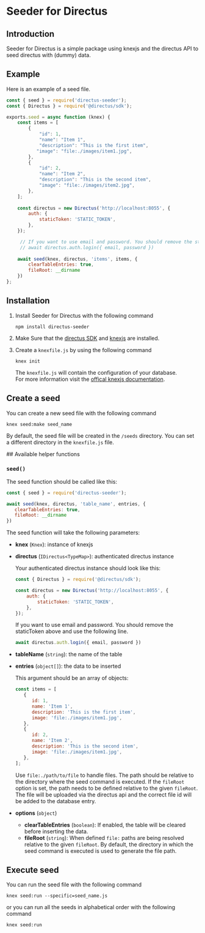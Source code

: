 # Seeder for Directus

## Introduction

Seeder for Directus is a simple package using knexjs and the directus API to seed directus with (dummy) data.

## Example

Here is an example of a seed file.

```js
const { seed } = require('directus-seeder');
const { Directus } = require('@directus/sdk');

exports.seed = async function (knex) {
    const items = [
        {
            "id": 1,
            "name": "Item 1",
            "description": "This is the first item",
           "image": "file:./images/item1.jpg",
        },
        {
            "id": 2,
            "name": "Item 2",
            "description": "This is the second item",
            "image": "file:./images/item2.jpg",
        },
    ];
    
    const directus = new Directus('http://localhost:8055', {
        auth: {
            staticToken: 'STATIC_TOKEN',
        },
    });

     // If you want to use email and password. You should remove the staticToken above and use the following line.
     // await directus.auth.login({ email, password })
   
    await seed(knex, directus, 'items', items, {
        clearTableEntries: true,
        fileRoot: __dirname
    })
};
```

## Installation

1. Install Seeder for Directus with the following command

   ```
   npm install directus-seeder
   ```
   
2. Make Sure that the [directus SDK](https://docs.directus.io/reference/sdk/) and [knexjs](https://knexjs.org/) are installed.

3. Create a `knexfile.js` by using the following command

   ```
   knex init
   ```

   The `knexfile.js` will contain the configuration of your database.  
   For more information visit the [offical knexjs documentation](https://knexjs.org/).

## Create a seed

You can create a new seed file with the following command

```
knex seed:make seed_name
```

By default, the seed file will be created in the `/seeds` directory.
You can set a different directory in the `knexfile.js` file.

## Available helper functions
### `seed()`

The seed function should be called like this:

```js
const { seed } = require('directus-seeder');

await seed(knex, directus, 'table_name', entries, {
   clearTableEntries: true,
   fileRoot: __dirname
})
```

The seed function will take the following parameters:

* **knex** (`Knex`): instance of knexjs
* **directus** (`IDirectus<TypeMap>`): authenticated directus instance

  Your authenticated directus instance should look like this:

   ```js
   const { Directus } = require('@directus/sdk');
   
   const directus = new Directus('http://localhost:8055', {
       auth: {
           staticToken: 'STATIC_TOKEN',
       },
   });
   ```

   If you want to use email and password. You should remove the staticToken above and use the following line.

   ```js
   await directus.auth.login({ email, password })
   ```
  
* **tableName** (`string`): the name of the table
* **entries** (`object[]`): the data to be inserted

  This argument should be an array of objects:

   ```js
   const items = [
      {
         id: 1,
         name: 'Item 1',
         description: 'This is the first item',
         image: 'file:./images/item1.jpg',
      },
      {
         id: 2,
         name: 'Item 2',
         description: 'This is the second item',
         image: 'file:./images/item1.jpg',
      },
   ];
   ```

   Use `file:./path/to/file` to handle files. The path should be relative to the directory where the seed command is executed.
   If the `fileRoot` option is set, the path needs to be defined relative to the given `fileRoot`.
   The file will be uploaded via the directus api and the correct file id will be added to the database entry.   


* **options** (`object`)
  * **clearTableEntries** (`boolean`): If enabled, the table will be cleared before inserting the data.
  * **fileRoot** (`string`): When defined `file:` paths are being resolved relative to the given `fileRoot`. By default, the directory in which the seed command is executed is used to generate the file path. 


## Execute seed

You can run the seed file with the following command

```
knex seed:run --specific=seed_name.js
```

or you can run all the seeds in alphabetical order with the following command

```
knex seed:run
```
